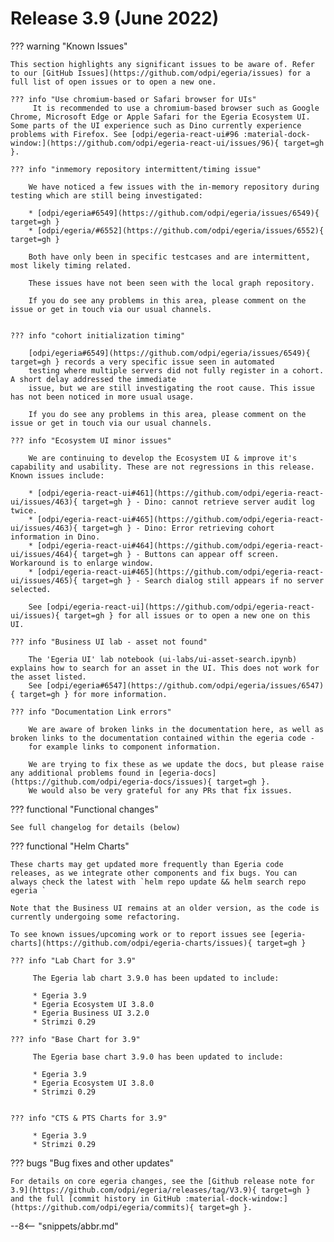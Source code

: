 <!-- SPDX-License-Identifier: CC-BY-4.0 -->
<!-- Copyright Contributors to the Egeria project. -->

# Release 3.9 (June 2022)

??? warning "Known Issues"

    This section highlights any significant issues to be aware of. Refer to our [GitHub Issues](https://github.com/odpi/egeria/issues) for a full list of open issues or to open a new one.

    ??? info "Use chromium-based or Safari browser for UIs"
         It is recommended to use a chromium-based browser such as Google Chrome, Microsoft Edge or Apple Safari for the Egeria Ecosystem UI. Some parts of the UI experience such as Dino currently experience problems with Firefox. See [odpi/egeria-react-ui#96 :material-dock-window:](https://github.com/odpi/egeria-react-ui/issues/96){ target=gh }.

    ??? info "inmemory repository intermittent/timing issue"

        We have noticed a few issues with the in-memory repository during testing which are still being investigated:

        * [odpi/egeria#6549](https://github.com/odpi/egeria/issues/6549){ target=gh }
        * [odpi/egeria/#6552](https://github.com/odpi/egeria/issues/6552){ target=gh }

        Both have only been in specific testcases and are intermittent, most likely timing related.

        These issues have not been seen with the local graph repository.

        If you do see any problems in this area, please comment on the issue or get in touch via our usual channels.


    ??? info "cohort initialization timing"

        [odpi/egeria#6549](https://github.com/odpi/egeria/issues/6549){ target=gh } records a very specific issue seen in automated
        testing where multiple servers did not fully register in a cohort. A short delay addressed the immediate
        issue, but we are still investigating the root cause. This issue has not been noticed in more usual usage.

        If you do see any problems in this area, please comment on the issue or get in touch via our usual channels.

    ??? info "Ecosystem UI minor issues"

        We are continuing to develop the Ecosystem UI & improve it's capability and usability. These are not regressions in this release. Known issues include:

        * [odpi/egeria-react-ui#461](https://github.com/odpi/egeria-react-ui/issues/463){ target=gh } - Dino: cannot retrieve server audit log twice.
        * [odpi/egeria-react-ui#465](https://github.com/odpi/egeria-react-ui/issues/463){ target=gh } - Dino: Error retrieving cohort information in Dino.
        * [odpi/egeria-react-ui#464](https://github.com/odpi/egeria-react-ui/issues/464){ target=gh } - Buttons can appear off screen. Workaround is to enlarge window.
        * [odpi/egeria-react-ui#465](https://github.com/odpi/egeria-react-ui/issues/465){ target=gh } - Search dialog still appears if no server selected.

        See [odpi/egeria-react-ui](https://github.com/odpi/egeria-react-ui/issues){ target=gh } for all issues or to open a new one on this UI.

    ??? info "Business UI lab - asset not found"

        The 'Egeria UI' lab notebook (ui-labs/ui-asset-search.ipynb) explains how to search for an asset in the UI. This does not work for the asset listed.
        See [odpi/egeria#6547](https://github.com/odpi/egeria/issues/6547){ target=gh } for more information.

    ??? info "Documentation Link errors"

        We are aware of broken links in the documentation here, as well as broken links to the documentation contained within the egeria code -
        for example links to component information.

        We are trying to fix these as we update the docs, but please raise any additional problems found in [egeria-docs](https://github.com/odpi/egeria-docs/issues){ target=gh }.
        We would also be very grateful for any PRs that fix issues.
    

??? functional "Functional changes"

    See full changelog for details (below)

??? functional "Helm Charts"

    These charts may get updated more frequently than Egeria code releases, as we integrate other components and fix bugs. You can always check the latest with `helm repo update && helm search repo egeria `

    Note that the Business UI remains at an older version, as the code is currently undergoing some refactoring.

    To see known issues/upcoming work or to report issues see [egeria-charts](https://github.com/odpi/egeria-charts/issues){ target=gh }

    ??? info "Lab Chart for 3.9"

         The Egeria lab chart 3.9.0 has been updated to include:

         * Egeria 3.9
         * Egeria Ecosystem UI 3.8.0
         * Egeria Business UI 3.2.0
         * Strimzi 0.29

    ??? info "Base Chart for 3.9"

         The Egeria base chart 3.9.0 has been updated to include:

         * Egeria 3.9
         * Egeria Ecosystem UI 3.8.0
         * Strimzi 0.29


    ??? info "CTS & PTS Charts for 3.9"

         * Egeria 3.9
         * Strimzi 0.29

??? bugs "Bug fixes and other updates"

    For details on core egeria changes, see the [Github release note for 3.9](https://github.com/odpi/egeria/releases/tag/V3.9){ target=gh } and the full [commit history in GitHub :material-dock-window:](https://github.com/odpi/egeria/commits){ target=gh }.


--8<-- "snippets/abbr.md"